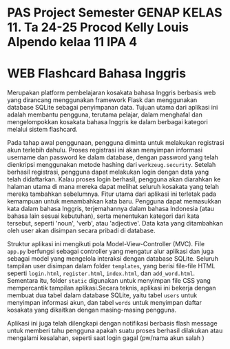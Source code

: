 # PAS Project Semester GENAP KELAS 11. Ta 24-25 Procod Kelly Louis Alpendo kelaa 11 IPA 4
# WEB Flashcard Bahasa Inggris

Merupakan platform pembelajaran kosakata bahasa Inggris berbasis web yang dirancang menggunakan framework Flask dan menggunakan database SQLite sebagai penyimpanan data. Tujuan utama dari aplikasi ini adalah membantu pengguna, terutama pelajar, dalam menghafal dan mengelompokkan kosakata bahasa Inggris ke dalam berbagai kategori melalui sistem flashcard.

Pada tahap awal penggunaan, pengguna diminta untuk melakukan registrasi akun terlebih dahulu. Proses registrasi ini akan menyimpan informasi username dan password ke dalam database, dengan password yang telah dienkripsi menggunakan metode hashing dari `werkzeug.security`. Setelah berhasil registrasi, pengguna dapat melakukan login dengan data yang telah didaftarkan. Kalau proses login berhasil, pengguna akan diarahkan ke halaman utama di mana mereka dapat melihat seluruh kosakata yang telah mereka tambahkan sebelumnya.
Fitur utama dari aplikasi ini terletak pada kemampuan untuk menambahkan kata baru. Pengguna dapat memasukkan kata dalam bahasa Inggris, terjemahannya dalam bahasa Indonesia (atau bahasa lain sesuai kebutuhan), serta menentukan kategori dari kata tersebut, seperti 'noun', 'verb', atau 'adjective'. Data kata yang ditambahkan oleh user akan disimpan secara pribadi di database.

Struktur aplikasi ini mengikuti pola Model-View-Controller (MVC). File `app.py` berfungsi sebagai controller yang mengatur alur aplikasi dan juga sebagai model yang mengelola interaksi dengan database SQLite. Seluruh tampilan user disimpan dalam folder `templates`, yang berisi file-file HTML seperti `login.html`, `register.html`, `index.html`, dan `add_word.html`. Sementara itu, folder `static` digunakan untuk menyimpan file CSS yang mempercantik tampilan aplikasi.Secara teknis, aplikasi ini bekerja dengan membuat dua tabel dalam database SQLite, yaitu tabel `users` untuk menyimpan informasi akun, dan tabel `words` untuk menyimpan daftar kosakata yang dikaitkan dengan masing-masing pengguna. 

Aplikasi ini juga telah dilengkapi dengan notifikasi berbasis flash message untuk memberi tahu pengguna apakah suatu proses berhasil dilakukan atau mengalami kesalahan, seperti saat login gagal (pw/nama akun salah )
